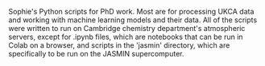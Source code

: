 Sophie's Python scripts for PhD work. Most are for processing UKCA data and working with machine learning models and their data. 
All of the scripts were written to run on Cambridge chemistry department's atmospheric servers, except for .ipynb files, which are notebooks that can be run in Colab on a browser, and scripts in the 'jasmin' directory, which are specifically to be run on the JASMIN supercomputer.

